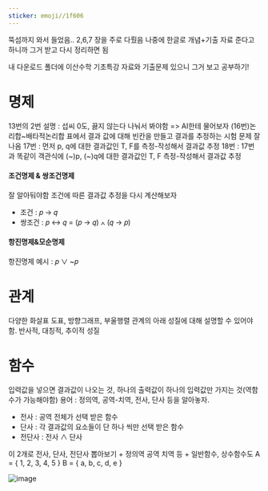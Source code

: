 ```yaml
---
sticker: emoji//1f606
---
```

뚝섬까지 와서 들었음.. 2,6,7 장을 주로 다뤘음
나중에 한글로 개념+기출 자료 준다고 하니까 그거 받고 다시 정리하면 됨

내 다운로드 폴더에 이산수학 기초특강 자료와 기출문제 있으니 그거 보고 공부하기!

# 명제
13번의 2번 설명 : 섭씨 0도, 끓지 않는다 나눠서 봐야함 => AI한테 물어보자
(16번)논리합~배타적논리합 표에서 결과 값에 대해 빈칸을 만들고 결과를 추정하는 시험 문제 잘나옴
17번 : 먼저 p, q에 대한 결과값인 T, F를 측정-작성해서 결과값 추정
18번 : 17번과 똑같이 객관식에 (~)p, (~)q에 대한 결과값인 T, F 측정-작성해서 결과값 추정

#### 조건명제 & 쌍조건명제
잘 알아둬야함 조건에 따른 결과값 추정을 다시 계산해보자

- 조건 : 𝑝 → 𝑞
- 쌍조건 : 𝑝 ↔ 𝑞 = (𝑝 → 𝑞) ∧ (𝑞 → 𝑝)

#### 항진명제&모순명제
항진명제 예시 : 𝑝 ∨ ~𝑝

# 관계
다양한 화살표 도표, 방향그래프, 부울행렬 관계의 아래 성질에 대해 설명할 수 있어야함.
반사적, 대칭적, 추이적 성질

# 함수
입력값을 넣으면 결과값이 나오는 것, 하나의 출력값이 하나의 입력값만 가지는 것(역함수가 가능해야함)
용어 : 정의역, 공역-치역, 전사, 단사 등을 알아놓자.

- 전사 : 공역 전체가 선택 받은 함수
- 단사 : 각 결과값의 요소들이 단 하나 씩만 선택 받은 함수
- 전단사 : 전사 ∧ 단사

이 2개로 전사, 단사, 전단사 뽑아보기 + 정의역 공역 치역 등 + 일반함수, 상수함수도
A = { 1, 2, 3, 4, 5 }
B = { a, b, c, d, e }

![image](https://github.com/user-attachments/assets/436a1e25-ccb5-4f3a-9c1b-e443ef1f7f54)